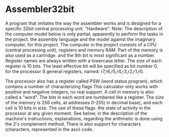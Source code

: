 # Assembler32bit
A program that imitates the way the assembler works and is designed for a specific 32bit central processing unit.
"Hardware": 
Note:
The description of the computer model below is only partial, apparently to perform the tasks in the project. the assembly language and the model against the imaginary computer, for this project.
The computer in the project consists of a CPU (central processing unit), registers and memory
 RAM. Part of the memory is also used as a cartridge.
and the 9th bit is most significant as a number. Register names are always written with a lowercase letter. The size of each register is 10 bits. The least effective bit will be specified as bit number 0, for the processor 8 general registers, named: r7,r6,r5,r4,r3,r2,r1,r0.

The processor also has a register called PSW (word status program), which contains a number of characterizing flags
This calculator only works with positive and negative integers, no real support. A cell in memory is also called a "word".
The bits in each word are numbered like a register. The size of the memory is 256 cells, at addresses 0-255) in decimal base), and each cell is 10 bits in size. The use of these flags. the state of activity in the processor at any given moment. See below, in the description of the machine's instructions, explanations, regarding the arithmetic is done using the 2's complement method. There is also support for characters (characters, represented in the ascii code.
